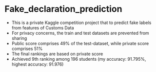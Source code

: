 # Fake_declaration_prediction
- This is a private Kaggle competition project that to predict fake labels from features of Customs Data
- For privacy concerns, the train and test datasets are prevented from sharing
- Public score comprises 49% of the test-dataset, while private score comprises 51%
- The final rankings are based on private score
- Achieved 9th ranking among 196 students (my accuracy: 91.795%, highest accuracy: 91.976)
